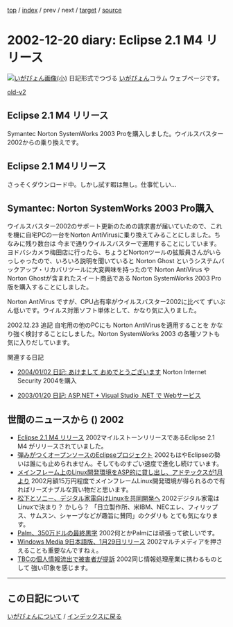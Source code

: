 [top](https://igapyon.github.io/diary/) 
 / [index](https://igapyon.github.io/diary/2002/index.html) 
 / prev 
 / next 
 / [target](https://igapyon.github.io/diary/2002/ig021220.html) 
 / [source](https://github.com/igapyon/diary/blob/gh-pages/2002/ig021220.html.src.md) 

2002-12-20 diary: Eclipse 2.1 M4 リリース
=====================================================================================================
[![いがぴょん画像(小)](https://igapyon.github.io/diary/images/iga200306s.jpg "いがぴょん")](https://igapyon.github.io/diary/memo/memoigapyon.html) 日記形式でつづる [いがぴょん](https://igapyon.github.io/diary/memo/memoigapyon.html)コラム ウェブページです。

[old-v2](ig021220-orig.html)

## Eclipse 2.1 M4 リリース

Symantec Norton SystemWorks 2003 Proを購入しました。ウイルスバスター2002からの乗り換えです。


## Eclipse 2.1 M4リリース

さっそくダウンロード中。しかし試す暇は無し。仕事忙しい…

## Symantec: Norton SystemWorks 2003 Pro購入

ウイルスバスター2002のサポート更新のための請求書が届いていたので、これを機に自宅PCの一台をNorton
AntiVirusに乗り換えてみることにしました。ちなみに残り数台は 今まで通りウイルスバスターで運用することにしています。ヨドバシカメラ梅田店に行ったら、ちょうどNortonツールの拡販員さんがいらっしゃったので、いろいろ説明を聞いていると
Norton Ghost というシステムバックアップ・リカバリツールに大変興味を持ったので
Norton AntiVirus や Norton Ghostが含まれたスイート商品である Norton SystemWorks
2003 Pro版を購入することにしました。

Norton AntiVirus ですが、CPU占有率がウイルスバスター2002に比べて ずいぶん低いです。ウイルス対策ソフト単体として、かなり気に入りました。

2002.12.23 追記 自宅用の他のPCにも Norton AntiVirusを適用することを かなり強く検討することにしました。Norton
SystemWorks 2003 の各種ソフトも気に入りだしています。

関連する日記

* [2004/01/02 日記: あけまして おめでとうございます](../2004/ig040102.html)
  Norton Internet Security 2004を購入
  
* [2003/01/20 日記: ASP.NET + Visual Studio .NET で Webサービス](../2003/ig030120.html)

## 世間のニュースから () 2002

* [Eclipse 2.1 M4 リリース](http://eclipse.org/)  2002マイルストーンリリースであるEclipse 2.1 M4 がリリースされていました。
* [弾みがつくオープンソースのEclipseプロジェクト](http://www.zdnet.co.jp/enterprise/0212/17/epn01.html)  2002もはやEclipseの勢いは誰にも止められません。そしてものすごい速度で進化し続けています。
* [メインフレーム上のLinux開発環境をASP的に貸し出し、アドテックスが1月より](http://www.zdnet.co.jp/enterprise/0212/18/epn22.html)  2002月額15万円程度でメインフレームLinux開発環境が得られるので有ればリーズナブルな買い物だと思います。
* [松下とソニー、デジタル家電向けLinuxを共同開発へ](http://www.zdnet.co.jp/news/0212/18/njbt_03.html)  2002デジタル家電はLinuxで決まり？ かしら？ 「日立製作所、米IBM、NECエレ、フィリップス、サムスン、シャープなどが趣旨に賛同」のクダリも とても気になります。
* [Palm、350万ドルの最終黒字](http://www.zdnet.co.jp/news/0212/19/nebt_07.html)  2002何とかPalmには頑張って欲しいです。
* [Windows Media 9日本語版、1月29日リリース](http://www.zdnet.co.jp/news/0212/19/njbt_01.html)  2002マルチメディアを押さえることも重要なんですねぇ。
* [TBCの個人情報流出で被害者が提訴](http://www.zdnet.co.jp/news/0212/19/njbt_05.html)  2002同じ情報処理産業に携わるものとして 強い印象を感じます。


----------------------------------------------------------------------------------------------------

## この日記について
[いがぴょんについて](https://igapyon.github.io/diary/memo/memoigapyon.html) / [インデックスに戻る](https://igapyon.github.io/diary/idxall.html)
